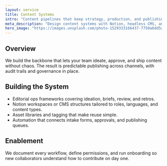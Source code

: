 ```yaml
---
layout: service
title: Content Systems
intro: "Content pipelines that keep strategy, production, and publishing in sync."
meta_description: "Design content systems with Notion, headless CMS, and automation so ideas become consistent output."
hero_image: "https://images.unsplash.com/photo-1529333166437-7750a6dd5a70?auto=format&fit=crop&w=2000&q=80"
---
```


## Overview

We build the backbone that lets your team ideate, approve, and ship content without chaos. The result is predictable publishing across channels, with audit trails and governance in place.

## Building the System

- Editorial ops frameworks covering ideation, briefs, review, and retros.
- Notion workspaces or CMS structures tailored to roles, languages, and content types.
- Asset libraries and tagging that make reuse simple.
- Automation that connects intake forms, approvals, and publishing queues.

## Enablement

We document every workflow, define permissions, and run onboarding so new collaborators understand how to contribute on day one.
